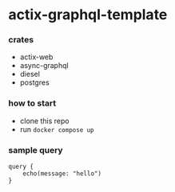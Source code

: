# actix-graphql-template
### crates
- actix-web
- async-graphql
- diesel
- postgres

### how to start
- clone this repo
- run `docker compose up`

### sample query
```
query {
    echo(message: "hello")
}
```
